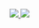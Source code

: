 

<p align="center">
  <a href="https://www.linkedin.com/in/adityaerlanggawibowo/">
    <img src="https://img.shields.io/badge/Aditya%20Erlangga%20Wibowo-blue?style=for-the-badge&logo=Linkedin&logoColor=00AEFF&labelColor=black&color=black">
  </a>
  <a href="mailto:adityaerlangga2003@gmail.com">
    <img src="https://img.shields.io/badge/adityaerlangga2003@gmail.com-0078D4?style=for-the-badge&logo=Microsoft-Outlook&logoColor=00AEFF&labelColor=black&color=black">
  </a>
</p>

